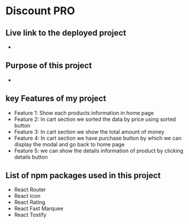 # Discount PRO 

## Live link to the deployed project
- 

## Purpose of this project 
- 

## key Features of my project
- Feature 1: Show each products information in home page
- Feature 2: In cart section we sorted the data by price using sorted button
- Feature 3: In cart section we show the total amount of money
- Feature 4: In cart section we have purchase button by which we can display the modal and go back to home page
- Feature 5: we can show the details information of product by clicking details button

## List of npm packages used in this project 
- React Router
- React Icon
- React Rating 
- React Fast Marquee
- React Tostify



